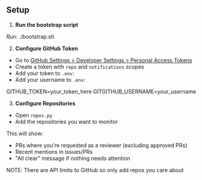 ## Setup

1. **Run the bootstrap script**

Run: ./bootstrap.sh

2. **Configure GitHub Token**
- Go to [GitHub Settings > Developer Settings > Personal Access Tokens](https://github.com/settings/tokens)
- Create a token with `repo` and `notifications` scopes
- Add your token to `.env`:
- Add your username to `.env`:

GITHUB_TOKEN=your_token_here
GITGITHUB_USERNAME=your_username

3. **Configure Repositories**
- Open `repos.py`
- Add the repositories you want to monitor

This will show:
- PRs where you're requested as a reviewer (excluding approved PRs)
- Recent mentions in issues/PRs
- "All clear" message if nothing needs attention

NOTE: There are API limits to GitHub so only add repos you care about
